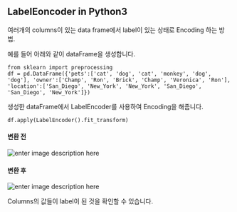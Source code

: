 <h2 id="labeleoncoder-in-python3">LabelEoncoder in Python3</h2>
<p>여러개의 columns이 있는 data frame에서 label이 있는 상태로 Encoding 하는 방법.</p>
<p>예를 들어 아래와 같이 dataFrame을 생성합니다.</p>
<pre><code>from sklearn import preprocessing
df = pd.DataFrame({'pets':['cat', 'dog', 'cat', 'monkey', 'dog', 'dog'], 'owner':['Champ', 'Ron', 'Brick', 'Champ', 'Veronica', 'Ron'], 'location':['San_Diego', 'New_York', 'New_York', 'San_Diego', 'San_Diego', 'New_York']})
</code></pre>
<p>생성한 dataFrame에서 LabelEncoder를 사용하여 Encoding을 해줍니다.</p>
<pre><code>df.apply(LabelEncoder().fit_transform)
</code></pre>
<h4 id="변환-전">변환 전</h4>
<p><img src="https://lh3.googleusercontent.com/-_cGHwpuDdxNrkzspjBrsW_vS3Lgr8oO-dCjPwYJh_xVDcMl44MNN6cgYKa-REMPK1UOtWZrUBFg" alt="enter image description here"></p>
<h4 id="변환-후">변환 후</h4>
<p><img src="https://lh3.googleusercontent.com/Nf1zHKGJszgDcSK--DOeUqSwb_juu5klanaig5UuvYr7leIeSrz_42eit2WdfNJSOyhailg_OFvR" alt="enter image description here"></p>
<p>Columns의 값들이 label이 된 것을 확인할 수 있습니다.</p>

